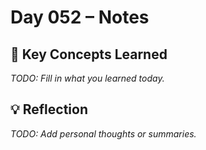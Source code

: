 # Day 052 – Notes

## 🔑 Key Concepts Learned

_TODO: Fill in what you learned today._

## 💡 Reflection

_TODO: Add personal thoughts or summaries._
